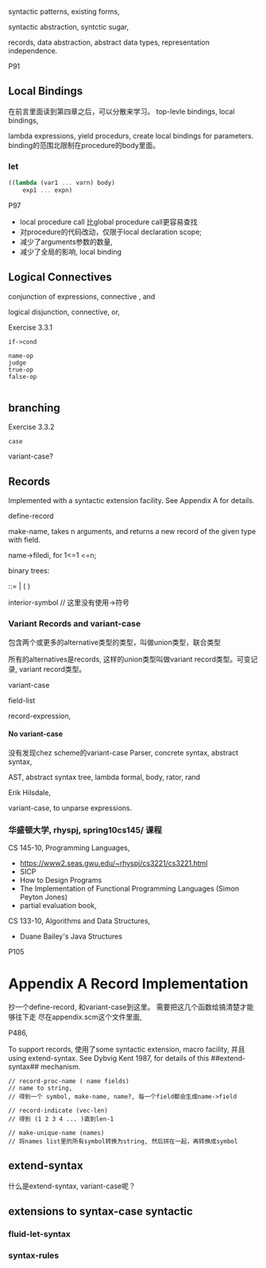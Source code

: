 syntactic patterns, existing forms,

syntactic abstraction,  syntctic sugar, 

records, data abstraction, abstract data types, representation independence. 

P91

## Local Bindings
在前言里面读到第四章之后，可以分散来学习。
top-levle bindings, local bindings, 

lambda expressions, yield procedurs, create local bindings for parameters. binding的范围北限制在procedure的body里面。

### let
```scheme
((lambda (var1 ... varn) body)
    exp1 ... expn)

```
P97

- local procedure call 比global procedure call更容易查找
- 对procedure的代码改动，仅限于local declaration scope;
- 减少了arguments参数的数量, 
- 减少了全局的影响, local binding

## Logical Connectives
conjunction of expressions, connective ,  and

logical disjunction, connective,  or, 

Exercise 3.3.1

```
if->cond

name-op
judge
true-op
false-op


```
## branching

Exercise 3.3.2

```
case

```
variant-case?

## Records
Implemented with a syntactic extension facility.
See Appendix A for details.

define-record

make-name, takes n arguments, and returns a new record of the given type with field.

name->filedi, for 1<=1 <=n; 

binary trees:

<tree>::= <number> | (<symbol> <tree> <tree>)

interior-symbol  // 这里没有使用->符号

### Variant Records and variant-case
包含两个或更多的alternative类型的类型，叫做union类型，联合类型

所有的alternatives是records, 这样的union类型叫做variant record类型。可变记录, variant record类型。

variant-case

field-list

record-expression,

#### No variant-case
没有发现chez scheme的variant-case
Parser, concrete syntax, abstract syntax,

AST, abstract syntax tree, lambda formal, body,
rator, rand

Erik Hilsdale, 

variant-case, to unparse expressions. 

### 华盛顿大学, rhyspj, spring10cs145/ 课程
CS 145-10, Programming Languages,
- https://www2.seas.gwu.edu/~rhyspj/cs3221/cs3221.html
- SICP
- How to Design Programs
- The Implementation of Functional Programming Languages (Simon Peyton Jones)
- partial evaluation book,

CS 133-10, Algorithms and Data Structures, 
- Duane Bailey's Java Structures

P105

# Appendix A Record Implementation
抄一个define-record, 和variant-case到这里。
需要把这几个函数给搞清楚才能够往下走
尽在appendix.scm这个文件里面,

P486,

To support records, 使用了some syntactic extension, macro facility, 并且using extend-syntax. See Dybvig Kent 1987, for details of this ##extend-syntax## mechanism.

```
// record-proc-name ( name fields)
// name to string,
// 得到一个 symbol, make-name, name?, 每一个field都会生成name->field

// record-indicate (vec-len)
// 得到 (1 2 3 4 ... )直到len-1

// make-unique-name (names)
// 将names list里的所有symbol转换为string, 然后拼在一起，再转换成symbol

```
## extend-syntax
什么是extend-syntax, variant-case呢？


## extensions to syntax-case syntactic

### fluid-let-syntax


### syntax-rules
















